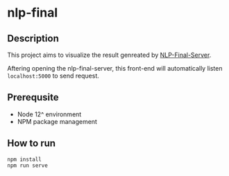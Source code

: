 # nlp-final

## Description
This project aims to visualize the result genreated by [NLP-Final-Server](https://github.com/Louis5499/nlp-final-server).

Aftering opening the nlp-final-server, this front-end will automatically listen `localhost:5000` to send request.

## Prerequsite
- Node 12^ environment
- NPM package management


## How to run
```
npm install
npm run serve
```
